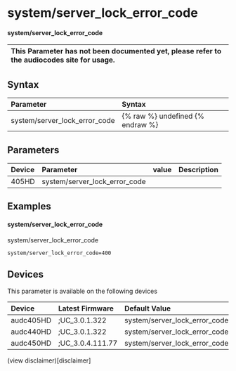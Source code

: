 ﻿---
description: system/server_lock_error_code
search: false
---

# system/server_lock_error_code

#### system/server_lock_error_code


| This Parameter has not been documented yet, please refer to the audiocodes site for usage.  |
| :--- |

## Syntax
| Parameter | Syntax |
| :--- | :--- |
|system/server_lock_error_code | {% raw %} undefined {% endraw %} |

## Parameters
|Device|Parameter|value|Description|
|:---|:---|:---|:---|
| 405HD | system/server_lock_error_code |  |  |

## Examples
#### system/server_lock_error_code

system/server_lock_error_code

```
system/server_lock_error_code=400
```

## Devices
This parameter is available on the following devices

| Device | Latest Firmware | Default Value |
|:---|:---|:---|
| audc405HD | ;UC_3.0.1.322 | system/server_lock_error_code=400 
| audc440HD | ;UC_3.0.1.322 | system/server_lock_error_code=400 
| audc450HD | ;UC_3.0.4.111.77 | system/server_lock_error_code=400 

(view disclaimer)[disclaimer]
